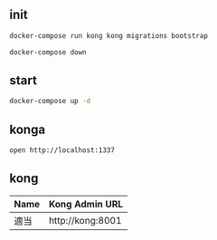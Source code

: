 ## init

```zsh
docker-compose run kong kong migrations bootstrap

docker-compose down
```

## start
```zsh
docker-compose up -d
```

## konga
```zsh
open http://localhost:1337
```

## kong

|Name|Kong Admin URL|
|---|---|
|適当|http://kong:8001|


